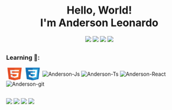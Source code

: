 <h1 align="center">Hello, World! <br> I'm Anderson Leonardo</h1>

<div align="center">
<img height="150em" src="https://github-profile-summary-cards.vercel.app/api/cards/profile-details?username=andersonScastilho&theme=tokyonight"/> 
<img height="150em" src="https://github-readme-stats.vercel.app/api?username=andersonScastilho&show_icons=true&theme=tokyonight&include_all_commits=true&count_private=false&hide_border=true"/> <img height="150em" src="https://github-readme-stats.vercel.app/api/top-langs/?username=andersonScastilho&layout=compact&langs_count=7&theme=tokyonight&hide_border=true"/> <img height="150em" src="https://github-readme-streak-stats.herokuapp.com/?user=amandavsadev&theme=tokyonight&hide_border=true"/>

 ##
</div>
  
<div>
  <h3>Learning 🌱: </h3><img align="center" alt="Anderson-HTML" height="35" width="45" src="https://raw.githubusercontent.com/devicons/devicon/master/icons/html5/html5-original.svg">
  <img align="center" alt="Anderson-CSS" height="35" width="45" src="https://raw.githubusercontent.com/devicons/devicon/master/icons/css3/css3-original.svg">
  <img align="center" alt="Anderson-Js" height="35" width="45" src="https://cdn.jsdelivr.net/gh/devicons/devicon/icons/javascript/javascript-original.svg">
  <img align="center" alt="Anderson-Ts" height="35" width="40" src="https://cdn-icons-png.flaticon.com/512/5968/5968381.png">
  <img align="center" alt="Anderson-React" height="35" width="40" src="https://cdn-icons-png.flaticon.com/512/1126/1126012.png">
  <img align="center" alt="Anderson-git" height="35" width="45" src="https://cdn.jsdelivr.net/gh/devicons/devicon/icons/git/git-original.svg"> 
  </div>
  
##
 
<div>
<!--CONTATOS -->
  <a href="https://www.linkedin.com/in/andersonscastilho/" target="_blank"><img  src="https://img.shields.io/badge/-LinkedIn-%230077B5?style=for-the-badge&logo=linkedin&logoColor=white" target="_blank"></a> 
  <a href = "mailto:anderson.scastilho@hotmail.com"><img  src="https://img.shields.io/badge/Outlook-0074b4?style=for-the-badge&logo=&logoColor=white" target="_blank"></a>
  <a href="https://www.instagram.com/leosilvacast/" target="_blank"><img src="https://img.shields.io/badge/Instagram-E4405F?style=for-the-badge&logo=instagram&logoColor=white"></a>
  <a href="https://portfolioandersonscastilho.vercel.app/" target="_blank"><img src="https://img.shields.io/badge/portf%C3%B3lio-222?style=for-the-badge&logo=About.me&logoColor=white"></a>